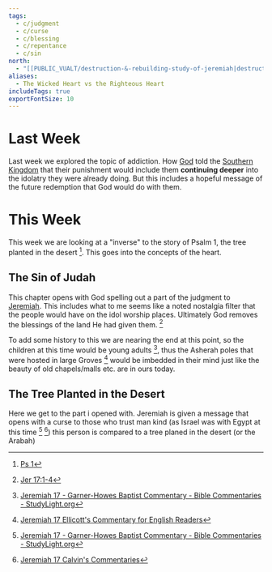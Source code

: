 ```yaml
---
tags:
  - c/judgment
  - c/curse
  - c/blessing
  - c/repentance
  - c/sin
north:
  - "[[PUBLIC_VUALT/destruction-&-rebuilding-study-of-jeremiah|destruction-&-rebuilding-study-of-jeremiah]]"
aliases:
  - The Wicked Heart vs the Righteous Heart
includeTags: true
exportFontSize: 10
---
```

# Last Week
Last week we explored the topic of addiction. How [God](God.md) told the [Southern Kingdom](Southern%20Kingdom.md) that their punishment would include them **continuing deeper** into the idolatry they were already doing. But this includes a hopeful message of the future redemption that God would do with them.

# This Week
This week we are looking at a "inverse" to the story of Psalm 1, the tree planted in the desert [^1]. This goes into the concepts of the heart.

## The Sin of Judah
This chapter opens with God spelling out a part of the judgment to [Jeremiah](../p-jeremiah.md). This includes what to me seems like a noted nostalgia filter that the people would have on the idol worship places. Ultimately God removes the blessings of the land He had given them. [^2]

To add some history to this we are nearing the end at this point, so the children at this time would be young adults [^garner-howes], thus the Asherah poles that were hosted in large Groves [^ellicott] would be imbedded in their mind just like the beauty of old chapels/malls etc. are in ours today.

## The Tree Planted in the Desert
Here we get to the part i opened with. Jeremiah is given a message that opens with a curse to those who trust man kind (as Israel was with Egypt at this time [^garner-howes] [^john-calvin]) this person is compared to a tree planed in the desert (or the Arabah)

[^1]: [Ps 1](Ps%201.md)


[^guzik]: [Study Guide for Jeremiah 17 by David Guzik](https://www.blueletterbible.org/comm/guzik_david/study-guide/jeremiah/jeremiah-17.cfm)
[^garner-howes]: [Jeremiah 17 - Garner-Howes Baptist Commentary - Bible Commentaries - StudyLight.org](https://www.studylight.org/commentaries/eng/ghb/jeremiah-17.html)
[^matthew-poole]: [Jeremiah 17 Matthew Poole's Commentary](https://biblehub.com/commentaries/poole/jeremiah/17.htm)
[^ellicott]: [Jeremiah 17 Ellicott's Commentary for English Readers](https://biblehub.com/commentaries/ellicott/jeremiah/17.htm)
[^john-gill]: [Jeremiah 17 Commentary - John Gill's Exposition of the Bible](https://www.biblestudytools.com/commentaries/gills-exposition-of-the-bible/jeremiah-17/)
[^matthew-henry]: [Jeremiah 17 Commentary - Matthew Henry Commentary on the Whole Bible (Complete)](https://www.biblestudytools.com/commentaries/matthew-henry-complete/jeremiah/17.html)
[^enduring-word]: [Enduring Word Bible Commentary Jeremiah Chapter 17](https://enduringword.com/bible-commentary/jeremiah-17/)
[^john-calvin]: [Jeremiah 17 Calvin's Commentaries](https://biblehub.com/commentaries/calvin/jeremiah/17.htm#:~:text=He%20shews%20here%20what%20we,evil%2C%20as%20Jeremiah%20shews%2C%20prevailed)

[^2]: [Jer 17:1-4](Jer%2017.md)
